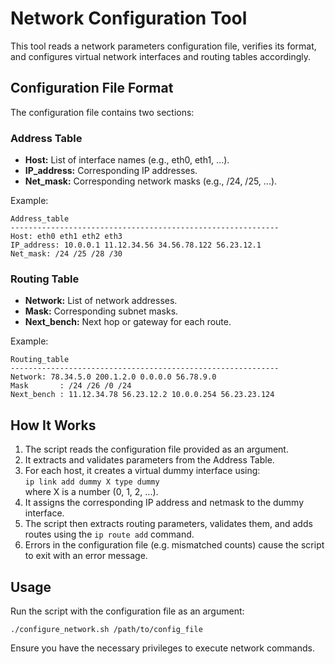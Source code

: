 # Network Configuration Tool

This tool reads a network parameters configuration file, verifies its format, and configures virtual network interfaces and routing tables accordingly.

## Configuration File Format

The configuration file contains two sections:

### Address Table
- **Host:** List of interface names (e.g., eth0, eth1, ...).
- **IP_address:** Corresponding IP addresses.
- **Net_mask:** Corresponding network masks (e.g., /24, /25, ...).

Example:
```
Address_table
------------------------------------------------------------
Host: eth0 eth1 eth2 eth3        
IP_address: 10.0.0.1 11.12.34.56 34.56.78.122 56.23.12.1        
Net_mask: /24 /25 /28 /30        
```

### Routing Table
- **Network:** List of network addresses.
- **Mask:** Corresponding subnet masks.
- **Next_bench:** Next hop or gateway for each route.

Example:
```
Routing_table
------------------------------------------------------------
Network: 78.34.5.0 200.1.2.0 0.0.0.0 56.78.9.0 
Mask       : /24 /26 /0 /24 
Next_bench : 11.12.34.78 56.23.12.2 10.0.0.254 56.23.23.124
```

## How It Works

1. The script reads the configuration file provided as an argument.
2. It extracts and validates parameters from the Address Table.
3. For each host, it creates a virtual dummy interface using:  
   `ip link add dummy X type dummy`  
   where X is a number (0, 1, 2, ...).
4. It assigns the corresponding IP address and netmask to the dummy interface.
5. The script then extracts routing parameters, validates them, and adds routes using the `ip route add` command.
6. Errors in the configuration file (e.g. mismatched counts) cause the script to exit with an error message.

## Usage

Run the script with the configuration file as an argument:
```
./configure_network.sh /path/to/config_file
```
Ensure you have the necessary privileges to execute network commands.
